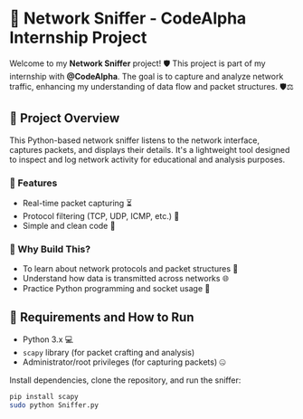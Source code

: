 # 🚀 Network Sniffer - CodeAlpha Internship Project

Welcome to my **Network Sniffer** project! 🛡️ This project is part of my internship with **@CodeAlpha**. The goal is to capture and analyze network traffic, enhancing my understanding of data flow and packet structures. 🛡⚖️

## 🔧 Project Overview
This Python-based network sniffer listens to the network interface, captures packets, and displays their details. It's a lightweight tool designed to inspect and log network activity for educational and analysis purposes.

### 📖 Features
- Real-time packet capturing ⏳
- Protocol filtering (TCP, UDP, ICMP, etc.) 🔄
- Simple and clean code 🔧

### 🚀 Why Build This?
- To learn about network protocols and packet structures 📂
- Understand how data is transmitted across networks 🌐
- Practice Python programming and socket usage 🤖

## 💪 Requirements and How to Run
- Python 3.x 💻
- `scapy` library (for packet crafting and analysis)
- Administrator/root privileges (for capturing packets) 🤐

Install dependencies, clone the repository, and run the sniffer:
```bash
pip install scapy
sudo python Sniffer.py
